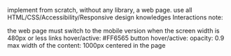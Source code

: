 implement from scratch, without any library, a web page. 
use all HTML/CSS/Accessibility/Responsive design knowledges
Interactions note:

the web page must switch to the mobile version when the screen width is 480px or less
links hover/active: #FF6565
button hover/active: opacity: 0.9
max width of the content: 1000px centered in the page